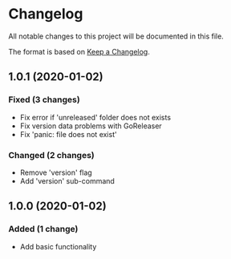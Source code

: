 # Changelog

All notable changes to this project will be documented in this file.

The format is based on [Keep a Changelog](http://keepachangelog.com/en/1.0.0/).


## 1.0.1 (2020-01-02)

### Fixed (3 changes)
- Fix error if 'unreleased' folder does not exists
- Fix version data problems with GoReleaser
- Fix 'panic: file does not exist'

### Changed (2 changes)
- Remove 'version' flag
- Add 'version' sub-command


## 1.0.0 (2020-01-02)

### Added (1 change)
- Add basic functionality

